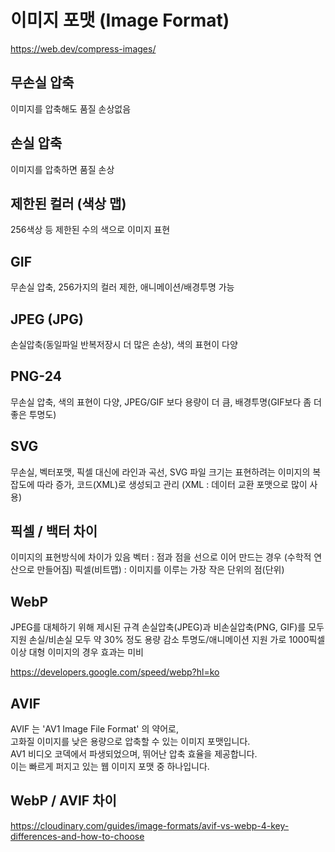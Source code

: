# 이미지 포맷 (Image Format)

https://web.dev/compress-images/

## 무손실 압축

이미지를 압축해도 품질 손상없음

## 손실 압축

이미지를 압축하면 품질 손상

## 제한된 컬러 (색상 맵)

256색상 등 제한된 수의 색으로 이미지 표현

## GIF

무손실 압축, 256가지의 컬러 제한, 애니메이션/배경투명 가능

## JPEG (JPG)

손실압축(동일파일 반복저장시 더 많은 손상), 색의 표현이 다양

## PNG-24

무손실 압축, 색의 표현이 다양, JPEG/GIF 보다 용량이 더 큼, 배경투명(GIF보다 좀 더 좋은 투명도)

## SVG

무손실, 벡터포맷, 픽셀 대신에 라인과 곡선, SVG 파일 크기는 표현하려는 이미지의 복잡도에 따라 증가, 코드(XML)로 생성되고 관리
(XML : 데이터 교환 포맷으로 많이 사용)

## 픽셀 / 백터 차이

이미지의 표현방식에 차이가 있음
벡터 : 점과 점을 선으로 이어 만드는 경우 (수학적 연산으로 만들어짐)
픽셀(비트맵) : 이미지를 이루는 가장 작은 단위의 점(단위)

## WebP

JPEG를 대체하기 위해 제시된 규격
손실압축(JPEG)과 비손실압축(PNG, GIF)를 모두 지원
손실/비손실 모두 약 30% 정도 용량 감소
투명도/애니메이션 지원
가로 1000픽셀 이상 대형 이미지의 경우 효과는 미비

https://developers.google.com/speed/webp?hl=ko

## AVIF

AVIF 는 'AV1 Image File Format' 의 약어로,  
고화질 이미지를 낮은 용량으로 압축할 수 있는 이미지 포맷입니다.  
AV1 비디오 코덱에서 파생되었으며, 뛰어난 압축 효율을 제공합니다.  
이는 빠르게 퍼지고 있는 웹 이미지 포맷 중 하나입니다.

## WebP / AVIF 차이

https://cloudinary.com/guides/image-formats/avif-vs-webp-4-key-differences-and-how-to-choose
